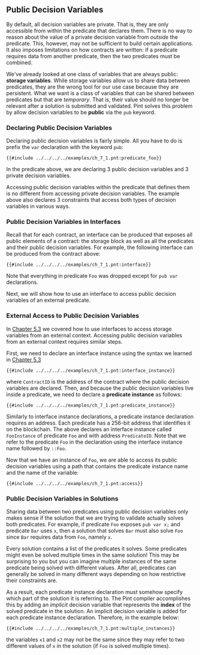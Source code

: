 ## Public Decision Variables

By default, all decision variables are private. That is, they are only accessible from within the
predicate that declares them. There is no way to reason about the value of a private decision
variable from _outside_ the predicate. This, however, may not be sufficient to build certain
applications. It also imposes limitations on how contracts are written: if a predicate requires data
from another predicate, then the two predicates must be combined.

We've already looked at one class of variables that are always public: **storage variables**. While
storage variables allow us to share data between predicates, they are the wrong tool for our use
case because they are persistent. What we want is a class of variables that can be shared between
predicates but that are _temporary_. That is, their value should no longer be relevant after a
solution is submitted and validated. Pint solves this problem by allow decision variables to be
**public** via the `pub` keyword.

### Declaring Public Decision Variables

Declaring public decision variables is fairly simple. All you have to do is prefix the `var`
declaration with the keyword `pub`:

```pint
{{#include ../../../../examples/ch_7_1.pnt:predicate_foo}}
```

In the predicate above, we are declaring 3 public decision variables and 3 private decision
variables.

Accessing public decision variables within the predicate that defines them is no different from
accessing private decision variables. The example above also declares 3 constraints that access both
types of decision variables in various ways.

### Public Decision Variables in Interfaces

Recall that for each contract, an interface can be produced that exposes all public elements of a
contract: the storage block as well as all the predicates and their public decision variables. For
example, the following interface can be produced from the contract above:

```pint
{{#include ../../../../examples/ch_7_1.pnt:interface}}
```

Note that everything in predicate `Foo` was dropped except for `pub var` declarations.

Next, we will show how to use an interface to access public decision variables of an external
predicate.

### External Access to Public Decision Variables

In [Chapter 5.3](../storage/external.md) we covered how to use interfaces to access storage
variables from an external context. Accessing public decision variables from an external context
requires similar steps.

First, we need to declare an interface instance using the syntax we learned in [Chapter
5.3](../storage/external.md)

```pint
{{#include ../../../../examples/ch_7_1.pnt:interface_instance}}
```

where `ContractID` is the address of the contract where the public decision variables are declared.
Then, and because the public decision variables live inside a predicate, we need to declare a
**predicate instance** as follows:

```pint
{{#include ../../../../examples/ch_7_1.pnt:predicate_instance}}
```

Similarly to interface instance declarations, a predicate instance declaration requires an address.
Each predicate has a 256-bit address that identifies it on the blockchain. The above declares an
interface instance called `FooInstance` of predicate `Foo` and with address `PredicateID`. Note that
we refer to the predicate `Foo` in the declaration using the interface instance name followed by
`::Foo`.

Now that we have an instance of `Foo`, we are able to access its public decision variables using a
path that contains the predicate instance name and the name of the variable:

```pint
{{#include ../../../../examples/ch_7_1.pnt:access}}
```

### Public Decision Variables in Solutions

Sharing data between two predicates using public decision variables only makes sense if the solution
that we are trying to validate actually solves both predicates. For example, if predicate `Foo`
exposes `pub var x;` and predicate `Bar` uses `x`, then a solution that solves `Bar` must also solve
`Foo` since `Bar` requires data from `Foo`, namely `x`.

Every solution contains a list of the predicates it solves. Some predicates might even be solved
multiple times in the same solution! This may be surprising to you but you can imagine multiple
instances of the same predicate being solved with different values. After all, predicates can
generally be solved in many different ways depending on how restrictive their constraints are.

As a result, each predicate instance declaration must somehow specify which part of the solution it
is referring to. The Pint compiler accomplishes this by adding an _implicit_ decision variable that
represents the **index** of the solved predicate in the solution. An implicit decision variable is
added for each predicate instance declaration. Therefore, in the example below:

```pint
{{#include ../../../../examples/ch_7_1.pnt:multiple_instances}}
```

the variables `x1` and `x2` may not be the same since they may refer to two different values of `x`
in the solution (if `Foo` is solved multiple times).
